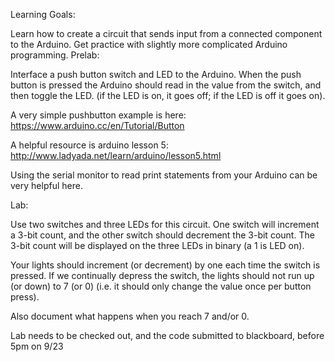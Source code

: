 Learning Goals:

Learn how to create a circuit that sends input from a connected component to the Arduino.
Get practice with slightly more complicated Arduino programming.
Prelab:

Interface a push button switch and LED to the Arduino.
When the push button is pressed the Arduino should read in the value from the switch, and then toggle the LED.
(if the LED is on, it goes off; if the LED is off it goes on).

A very simple pushbutton example is here: https://www.arduino.cc/en/Tutorial/Button

A helpful resource is arduino lesson 5: http://www.ladyada.net/learn/arduino/lesson5.html

Using the serial monitor to read print statements from your Arduino can be very helpful here.


Lab:

Use two switches and three LEDs for this circuit. One switch will increment a 3-bit count, and the other switch should decrement the 3-bit count. 
The 3-bit count will be displayed on the three LEDs in binary (a 1 is LED on).


Your lights should increment (or decrement) by one each time the switch is pressed. If we continually depress the switch, the lights should not run up (or down) to 7 (or 0) (i.e. it should only change the value once per button press).

Also document what happens when you reach 7 and/or 0.

Lab needs to be checked out, and the code submitted to blackboard, before 5pm on 9/23

